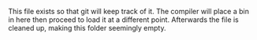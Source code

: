 This file exists so that git will keep track of it. The compiler will place a bin in here then proceed to load it at a different point. Afterwards the file is cleaned up, making this folder seemingly empty.